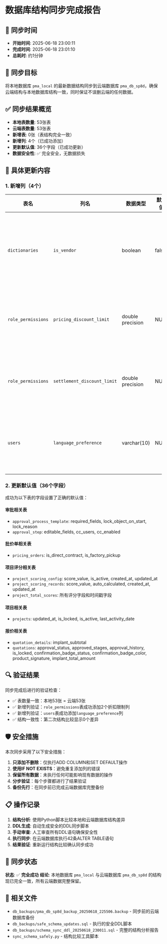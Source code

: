 # 数据库结构同步完成报告

## 📅 同步时间
- **开始时间**: 2025-06-18 23:00:11
- **完成时间**: 2025-06-18 23:01:10
- **总耗时**: 约1分钟

## 🎯 同步目标
将本地数据库 `pma_local` 的最新数据结构同步到云端数据库 `pma_db_sp8d`，确保云端结构与本地数据库结构一致，同时保证不误删云端的任何数据。

## ✅ 同步结果概览
- **本地表数量**: 53张表
- **云端表数量**: 53张表
- **新增表**: 0张（表结构完全一致）
- **新增列**: 4个（已成功添加）
- **更新默认值**: 36个字段（已成功更新）
- **数据安全性**: ✅ 完全安全，无数据损失

## 📝 具体更新内容

### 1. 新增列（4个）
| 表名 | 列名 | 数据类型 | 默认值 | 说明 |
|------|------|----------|--------|------|
| `dictionaries` | `is_vendor` | boolean | false | 标识是否为供应商字典 |
| `role_permissions` | `pricing_discount_limit` | double precision | NULL | 批价折扣权限限制 |
| `role_permissions` | `settlement_discount_limit` | double precision | NULL | 结算折扣权限限制 |
| `users` | `language_preference` | varchar(10) | NULL | 用户语言偏好设置 |

### 2. 更新默认值（36个字段）
成功为以下表的字段设置了正确的默认值：

#### 审批相关表
- `approval_process_template`: required_fields, lock_object_on_start, lock_reason
- `approval_step`: editable_fields, cc_users, cc_enabled

#### 批价单相关表  
- `pricing_orders`: is_direct_contract, is_factory_pickup

#### 项目评分相关表
- `project_scoring_config`: score_value, is_active, created_at, updated_at
- `project_scoring_records`: score_value, auto_calculated, created_at, updated_at
- `project_total_scores`: 所有评分字段和时间戳字段

#### 项目相关表
- `projects`: updated_at, is_locked, is_active, last_activity_date

#### 报价相关表
- `quotation_details`: implant_subtotal
- `quotations`: approval_status, approved_stages, approval_history, is_locked, confirmation_badge_status, confirmation_badge_color, product_signature, implant_total_amount

## 🔍 验证结果
同步完成后进行的验证检查：
- ✅ 表数量一致：本地53张 = 云端53张
- ✅ 新增列验证：`role_permissions`表成功添加2个折扣限制列
- ✅ 新增列验证：`users`表成功添加`language_preference`列
- ✅ 结构一致性：第二次结构比较显示0个差异

## 🛡️ 安全措施
本次同步采用了以下安全措施：
1. **只添加不删除**：仅执行ADD COLUMN和SET DEFAULT操作
2. **使用IF NOT EXISTS**：避免重复添加列的错误
3. **保留所有数据**：未执行任何可能影响现有数据的操作
4. **分步验证**：每个步骤都进行了结果验证
5. **备份先行**：在同步前已完成云端数据库完整备份

## 📋 操作记录
1. **结构分析**: 使用Python脚本比较本地和云端数据库结构差异
2. **DDL生成**: 自动生成安全的DDL同步脚本
3. **手动审查**: 人工审查所有DDL语句确保安全性
4. **执行同步**: 在云端数据库执行42条ALTER TABLE语句
5. **结果验证**: 重新运行结构比较确认同步成功

## 🎉 同步状态
**状态**: ✅ **完全成功**
**结论**: 本地数据库 `pma_local` 与云端数据库 `pma_db_sp8d` 的结构现已完全一致，所有云端数据完整保留。

## 📁 相关文件
- `db_backups/pma_db_sp8d_backup_20250618_225506.backup` - 同步前的云端数据库备份
- `db_backups/safe_schema_updates.sql` - 执行的安全DDL脚本
- `db_backups/schema_sync_ddl_20250618_230011.sql` - 完整的结构分析报告
- `sync_schema_safely.py` - 结构比较工具脚本 
